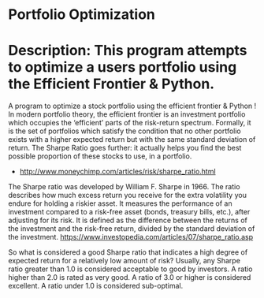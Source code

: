 # Portfolio Optimization
 # Description: This program attempts to optimize a users portfolio using the Efficient Frontier & Python.
A program to optimize a stock portfolio using the efficient frontier & Python ! In modern portfolio theory, the efficient frontier is an investment portfolio which occupies the ‘efficient’ parts of the risk-return spectrum. Formally, it is the set of portfolios which satisfy the condition that no other portfolio exists with a higher expected return but with the same standard deviation of return.
The Sharpe Ratio goes further: it actually helps you find the best possible proportion of these stocks to use, in a portfolio.
- http://www.moneychimp.com/articles/risk/sharpe_ratio.html

The Sharpe ratio was developed by William F. Sharpe in 1966. The ratio describes how much excess return you receive for the extra volatility you endure for holding a riskier asset. It measures the performance of an investment compared to a risk-free asset (bonds, treasury bills, etc.), after adjusting for its risk. It is defined as the difference between the returns of the investment and the risk-free return, divided by the standard deviation of the investment.
https://www.investopedia.com/articles/07/sharpe_ratio.asp

So what is considered a good Sharpe ratio that indicates a high degree of expected return for a relatively low amount of risk?
Usually, any Sharpe ratio greater than 1.0 is considered acceptable to good by investors. A ratio higher than 2.0 is rated as very good. A ratio of 3.0 or higher is considered excellent. A ratio under 1.0 is considered sub-optimal.
